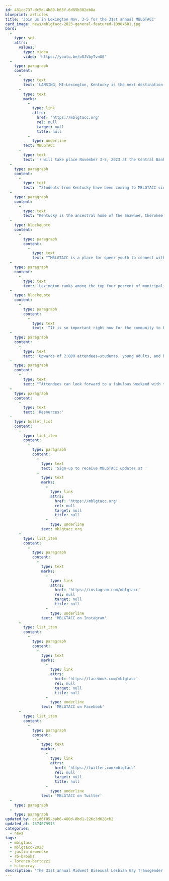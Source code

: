 ```yaml
---
id: 481cc737-dc5d-4b89-b65f-6d85b302eb8a
blueprint: articles
title: 'Join us in Lexington Nov. 3-5 for the 31st annual MBLGTACC'
card_image: news/mblgtacc-2023-general-featured-1090x681.jpg
bard:
  -
    type: set
    attrs:
      values:
        type: video
        video: 'https://youtu.be/o8JVbyTvnU0'
  -
    type: paragraph
    content:
      -
        type: text
        text: 'LANSING, MI—Lexington, Kentucky is the next destination for America''s largest and oldest continuously-held conference for queer and trans+ college students and young adults. The 31st annual Midwest Bisexual Lesbian Gay Transgender Asexual College Conference ('
      -
        type: text
        marks:
          -
            type: link
            attrs:
              href: 'https://mblgtacc.org'
              rel: null
              target: null
              title: null
          -
            type: underline
        text: MBLGTACC
      -
        type: text
        text: ') will take place November 3-5, 2023 at the Central Bank Center. MBLGTACC is a program of the Midwest Institute for Sexuality and Gender Diversity and will be presented this year in partnership with the University of Kentucky, Visit Lexington, and a local host committee.'
  -
    type: paragraph
    content:
      -
        type: text
        text: '“Students from Kentucky have been coming to MBLGTACC since it began,” said Justin Drwencke, the Institute’s executive director. “It’s a privilege to now be their guests—and to hold the conference in this state for the first time ever. We’ve got a great team and I’m really excited for what’s to come.”'
  -
    type: paragraph
    content:
      -
        type: text
        text: "Kentucky is the ancestral home of the Shawnee, Cherokee, Chickasaw, and Osage indigenous peoples.\_"
  -
    type: blockquote
    content:
      -
        type: paragraph
        content:
          -
            type: text
            text: "“MBLGTACC is a place for queer youth to connect with others from across the U.S. and make new friends, represent their state and show we are everywhere and will never go away, and learn about different topics of interest,” said Lorenzo Bertozzi, a student host committee member at the University of Kentucky and president of the school’s Queer POC Association.\_"
  -
    type: paragraph
    content:
      -
        type: text
        text: 'Lexington ranks among the top four percent of municipalities nationwide for lesbian, gay, bisexual and transgender equality, according to the Human Rights Campaign.'
  -
    type: blockquote
    content:
      -
        type: paragraph
        content:
          -
            type: text
            text: '“It is so important right now for the community to be able to meet and gather to stand together against prejudice and to simply be seen,” added H. Toncray, a graduate student on the host committee. “That is why I am so excited for this to be in Lexington—I know this area needs more queer visibility."'
  -
    type: paragraph
    content:
      -
        type: text
        text: 'Upwards of 2,000 attendees—students, young adults, and higher education professionals—are expected to attend. “We’re working with, and in alignment with the vision of, a really outstanding group of student leaders on the host committee in Lexington,” said R.B. Brooks, the Institute’s director of programs.'
  -
    type: paragraph
    content:
      -
        type: text
        text: "“Attendees can look forward to a fabulous weekend with these folks at work on programming and the conference experience.”Conference registration and a call for workshop proposals are tentatively scheduled to launch in April, with announcements of speakers and entertainers to follow.\_"
  -
    type: paragraph
    content:
      -
        type: text
        text: 'Resources:'
  -
    type: bullet_list
    content:
      -
        type: list_item
        content:
          -
            type: paragraph
            content:
              -
                type: text
                text: 'Sign-up to receive MBLGTACC updates at '
              -
                type: text
                marks:
                  -
                    type: link
                    attrs:
                      href: 'https://mblgtacc.org'
                      rel: null
                      target: null
                      title: null
                  -
                    type: underline
                text: mblgtacc.org
      -
        type: list_item
        content:
          -
            type: paragraph
            content:
              -
                type: text
                marks:
                  -
                    type: link
                    attrs:
                      href: 'https://instagram.com/mblgtacc'
                      rel: null
                      target: null
                      title: null
                  -
                    type: underline
                text: 'MBLGTACC on Instagram'
      -
        type: list_item
        content:
          -
            type: paragraph
            content:
              -
                type: text
                marks:
                  -
                    type: link
                    attrs:
                      href: 'https://facebook.com/mblgtacc'
                      rel: null
                      target: null
                      title: null
                  -
                    type: underline
                text: 'MBLGTACC on Facebook'
      -
        type: list_item
        content:
          -
            type: paragraph
            content:
              -
                type: text
                marks:
                  -
                    type: link
                    attrs:
                      href: 'https://twitter.com/mblgtacc'
                      rel: null
                      target: null
                      title: null
                  -
                    type: underline
                text: 'MBLGTACC on Twitter'
  -
    type: paragraph
  -
    type: paragraph
updated_by: cc1d6f85-bab6-480d-8bd1-226c3d628cb2
updated_at: 1674079913
categories:
  - news
tags:
  - mblgtacc
  - mblgtacc-2023
  - justin-drwencke
  - rb-brooks
  - lorenzo-bertozzi
  - h-toncray
description: 'The 31st annual Midwest Bisexual Lesbian Gay Transgender Asexual College Conference (MBLGTACC) will take place November 3-5, 2023 at the Central Bank Center. MBLGTACC is a program of the Midwest Institute for Sexuality and Gender Diversity.'
---
```

